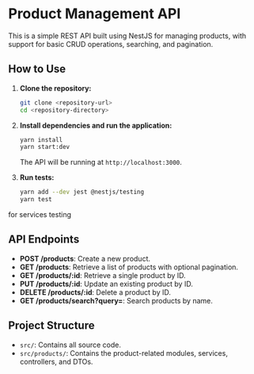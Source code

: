 # Product Management API

This is a simple REST API built using NestJS for managing products, with support for basic CRUD operations, searching, and pagination.

## How to Use

1. **Clone the repository:**
   ```bash
   git clone <repository-url>
   cd <repository-directory>
   ```

2. **Install dependencies and run the application:**
   ```bash
   yarn install
   yarn start:dev
   ```

   The API will be running at `http://localhost:3000`.

3. **Run tests:**
   ```bash
   yarn add --dev jest @nestjs/testing
   yarn test
   ```
for services testing 

## API Endpoints

- **POST /products**: Create a new product.
- **GET /products**: Retrieve a list of products with optional pagination.
- **GET /products/:id**: Retrieve a single product by ID.
- **PUT /products/:id**: Update an existing product by ID.
- **DELETE /products/:id**: Delete a product by ID.
- **GET /products/search?query=**: Search products by name.

## Project Structure

- `src/`: Contains all source code.
- `src/products/`: Contains the product-related modules, services, controllers, and DTOs.



